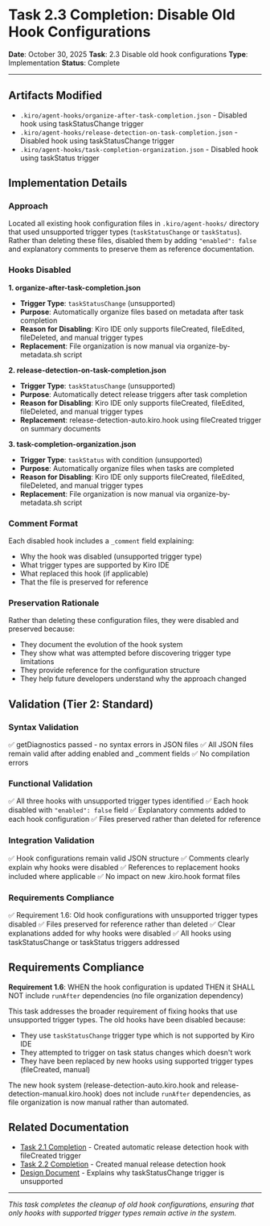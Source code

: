 # Task 2.3 Completion: Disable Old Hook Configurations

**Date**: October 30, 2025
**Task**: 2.3 Disable old hook configurations
**Type**: Implementation
**Status**: Complete

---

## Artifacts Modified

- `.kiro/agent-hooks/organize-after-task-completion.json` - Disabled hook using taskStatusChange trigger
- `.kiro/agent-hooks/release-detection-on-task-completion.json` - Disabled hook using taskStatusChange trigger
- `.kiro/agent-hooks/task-completion-organization.json` - Disabled hook using taskStatus trigger

## Implementation Details

### Approach

Located all existing hook configuration files in `.kiro/agent-hooks/` directory that used unsupported trigger types (`taskStatusChange` or `taskStatus`). Rather than deleting these files, disabled them by adding `"enabled": false` and explanatory comments to preserve them as reference documentation.

### Hooks Disabled

**1. organize-after-task-completion.json**
- **Trigger Type**: `taskStatusChange` (unsupported)
- **Purpose**: Automatically organize files based on metadata after task completion
- **Reason for Disabling**: Kiro IDE only supports fileCreated, fileEdited, fileDeleted, and manual trigger types
- **Replacement**: File organization is now manual via organize-by-metadata.sh script

**2. release-detection-on-task-completion.json**
- **Trigger Type**: `taskStatusChange` (unsupported)
- **Purpose**: Automatically detect release triggers after task completion
- **Reason for Disabling**: Kiro IDE only supports fileCreated, fileEdited, fileDeleted, and manual trigger types
- **Replacement**: release-detection-auto.kiro.hook using fileCreated trigger on summary documents

**3. task-completion-organization.json**
- **Trigger Type**: `taskStatus` with condition (unsupported)
- **Purpose**: Automatically organize files when tasks are completed
- **Reason for Disabling**: Kiro IDE only supports fileCreated, fileEdited, fileDeleted, and manual trigger types
- **Replacement**: File organization is now manual via organize-by-metadata.sh script

### Comment Format

Each disabled hook includes a `_comment` field explaining:
- Why the hook was disabled (unsupported trigger type)
- What trigger types are supported by Kiro IDE
- What replaced this hook (if applicable)
- That the file is preserved for reference

### Preservation Rationale

Rather than deleting these configuration files, they were disabled and preserved because:
- They document the evolution of the hook system
- They show what was attempted before discovering trigger type limitations
- They provide reference for the configuration structure
- They help future developers understand why the approach changed

## Validation (Tier 2: Standard)

### Syntax Validation
✅ getDiagnostics passed - no syntax errors in JSON files
✅ All JSON files remain valid after adding enabled and _comment fields
✅ No compilation errors

### Functional Validation
✅ All three hooks with unsupported trigger types identified
✅ Each hook disabled with `"enabled": false` field
✅ Explanatory comments added to each hook configuration
✅ Files preserved rather than deleted for reference

### Integration Validation
✅ Hook configurations remain valid JSON structure
✅ Comments clearly explain why hooks were disabled
✅ References to replacement hooks included where applicable
✅ No impact on new .kiro.hook format files

### Requirements Compliance
✅ Requirement 1.6: Old hook configurations with unsupported trigger types disabled
✅ Files preserved for reference rather than deleted
✅ Clear explanations added for why hooks were disabled
✅ All hooks using taskStatusChange or taskStatus triggers addressed

## Requirements Compliance

**Requirement 1.6**: WHEN the hook configuration is updated THEN it SHALL NOT include `runAfter` dependencies (no file organization dependency)

This task addresses the broader requirement of fixing hooks that use unsupported trigger types. The old hooks have been disabled because:
- They use `taskStatusChange` trigger type which is not supported by Kiro IDE
- They attempted to trigger on task status changes which doesn't work
- They have been replaced by new hooks using supported trigger types (fileCreated, manual)

The new hook system (release-detection-auto.kiro.hook and release-detection-manual.kiro.hook) does not include `runAfter` dependencies, as file organization is now manual rather than automated.

## Related Documentation

- [Task 2.1 Completion](./task-2-1-completion.md) - Created automatic release detection hook with fileCreated trigger
- [Task 2.2 Completion](./task-2-2-completion.md) - Created manual release detection hook
- [Design Document](../design.md) - Explains why taskStatusChange trigger is unsupported

---

*This task completes the cleanup of old hook configurations, ensuring that only hooks with supported trigger types remain active in the system.*
